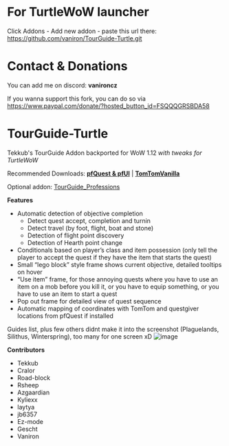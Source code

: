 # For TurtleWoW launcher
Click Addons - Add new addon - paste this url there: https://github.com/vaniron/TourGuide-Turtle.git

# Contact & Donations
You can add me on discord: **vanironcz**

If you wanna support this fork, you can do so via https://www.paypal.com/donate/?hosted_button_id=FSQQQGRSBDA58

# TourGuide-Turtle
Tekkub's TourGuide Addon backported for WoW 1.12 *with tweaks for TurtleWoW*

Recommended Downloads: [**pfQuest & pfUI**](https://shagu.org) | [**TomTomVanilla**](https://github.com/cralor/TomTomVanilla/releases/latest)

Optional addon: [TourGuide_Professions](https://github.com/Lorwik/TourGuide_Professions)


**Features**
* Automatic detection of objective completion
  * Detect quest accept, completion and turnin
  * Detect travel (by foot, flight, boat and stone)
  * Detection of flight point discovery
  * Detection of Hearth point change
* Conditionals based on player’s class and item possession (only tell the player to accept the quest if they have the item that starts the quest)
* Small “lego block” style frame shows current objective, detailed tooltips on hover
* “Use item” frame, for those annoying quests where you have to use an item on a mob before you kill it, or you have to equip something, or you have to use an item to start a quest
* Pop out frame for detailed view of quest sequence
* Automatic mapping of coordinates with TomTom and questgiver locations from pfQuest if installed

Guides list, plus few others didnt make it into the screenshot (Plaguelands, Silithus, Winterspring), too many for one screen xD
![image](https://github.com/user-attachments/assets/7d655a07-d8b9-48ad-b514-b95fcefb81a8)


**Contributors**
* Tekkub
* Cralor
* Road-block
* Rsheep
* Azgaardian
* Kyliexx
* laytya
* jb6357
* Ez-mode
* Gescht
* Vaniron
